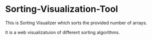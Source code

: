 # Sorting-Visualization-Tool
This is Sorting Visualizer which sorts the provided number of arrays. 

It is a web visualizatuion of different sorting algorithms.
